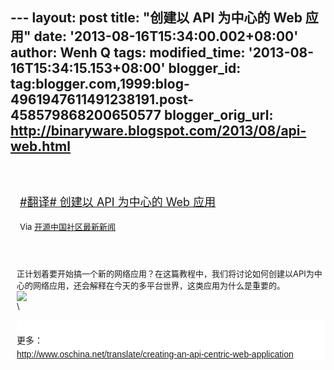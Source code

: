 --- layout: post title: "创建以 API 为中心的 Web 应用" date:
'2013-08-16T15:34:00.002+08:00' author: Wenh Q tags: modified\_time:
'2013-08-16T15:34:15.153+08:00' blogger\_id:
tag:blogger.com,1999:blog-4961947611491238191.post-458579868200650577
blogger\_orig\_url: http://binaryware.blogspot.com/2013/08/api-web.html
---
<div style="margin: 10px; padding: 5px;">

<div style="font-size: 18px;">

[\
\#翻译\# 创建以 API 为中心的 Web
应用](http://www.oschina.net/translate/creating-an-api-centric-web-application)

</div>

<div style="font-size: 13px;">

Via [开源中国社区最新新闻](http://www.oschina.net/?from=rss)

</div>

</div>

<div style="font-size: 13px; padding: 15px 0 10px 10px;">

正计划着要开始搞一个新的网络应用？在这篇教程中，我们将讨论如何创建以API为中心的网络应用，还会解释在今天的多平台世界，这类应用为什么是重要的。\
![](http://static.oschina.net/uploads/space/2013/0813/202009_pPds_249334.jpg)\
\
<div
style="background-color: white; font-family: 微软雅黑, Verdana, sans-serif, 宋体; font-size: 14px; line-height: 22px; margin-bottom: 5pt; padding: 0px;">

\
更多：\
<http://www.oschina.net/translate/creating-an-api-centric-web-application>

</div>

</div>
